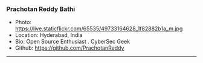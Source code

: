 ### Prachotan Reddy Bathi
- Photo: https://live.staticflickr.com/65535/49733164628_1f82882b1a_m.jpg
- Location: Hyderabad, India
- Bio: Open Source Enthusiast . CyberSec Geek
- Github: https://github.com/PrachotanReddy
***
